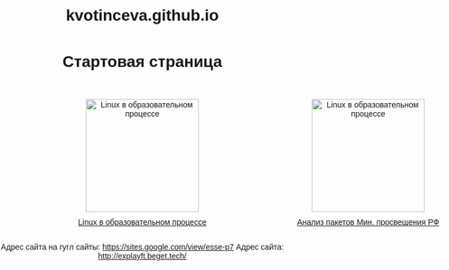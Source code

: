 # kvotinceva.github.io

<!DOCTYPE html>
<html lang="en">
<head>
    <meta charset="UTF-8">
    <meta name="viewport" content="width=device-width, initial-scale=1.0">
    <title>Стартовая страница</title>
    <style>
        body {
            font-family: Arial, sans-serif;
            margin: 0;
            padding: 0;
            text-align: center;
        }
        h1 {
            margin-top: 50px;
        }
        .page-links {
            margin-top: 30px;
        }
        .page-links a {
            margin: 10px;
            padding: 10px 20px;
            background-color: #007bff;
            color: #fff;
            text-decoration: none;
            border-radius: 5px;
            transition: background-color 0.3s ease;
        }
        .page-links a:hover {
            background-color: #0056b3;
        }
        .image-container {
            display: flex;
            justify-content: center;
            margin-top: 50px;
        }
        .image-container img {
            width: 200px;
            height: 200px;
            margin: 0 100px;
        }
        .image-caption {
            margin-top: 10px;
        }
    </style>
</head>
<body>
    <h1>Стартовая страница</h1>
    <div class="image-container">
        <div>
            <a href="1.html"><img src="https://lanfix.ru/wp-content/uploads/2017/07/%D1%82%D0%BE%D0%BF%D0%BE%D0%BB%D0%BE%D0%B3%D0%B8%D1%8F.jpg" alt="Управление компьютерными сетями"></a>
            <p class="image-caption"><a href="1.html">Управление компьютерными сетями</a></p>
        </div>
        <div>
            <a href="2.html"><img src="https://lumpics.ru/wp-content/uploads/2019/02/Kak-uznat-informatsiyu-o-sisteme-v-Linux-1.png" alt="Linux в образовательном процессе"></a>
            <p class="image-caption"><a href="2.html">Linux в образовательном процессе</a></p>
        </div>
		<div>
            <a href="3.html"><img src="https://edu.gov.ru/application/frontend/skin/default/assets/data/official_symbols/orel_logo_text.png" alt="Linux в образовательном процессе"></a>
            <p class="image-caption"><a href="3.html">Анализ пакетов Мин. просвещения РФ</a></p>
        </div>
    </div>
</body>

Адрес сайта на гугл сайты: <a href="https://sites.google.com/view/esse-p7">https://sites.google.com/view/esse-p7</a>
Адрес сайта: <a href="http://explayft.beget.tech/">http://explayft.beget.tech/</a>

</html>
